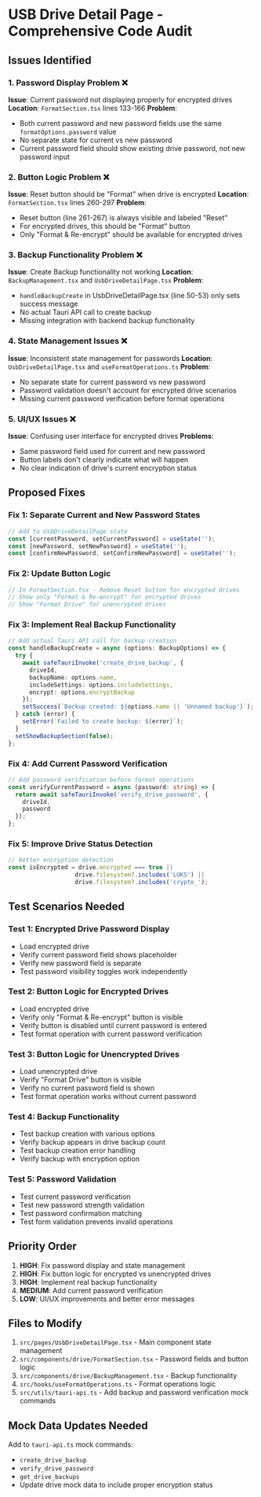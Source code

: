 # USB Drive Detail Page - Comprehensive Code Audit

## Issues Identified

### 1. Password Display Problem ❌
**Issue**: Current password not displaying properly for encrypted drives
**Location**: `FormatSection.tsx` lines 133-166
**Problem**: 
- Both current password and new password fields use the same `formatOptions.password` value
- No separate state for current vs new password
- Current password field should show existing drive password, not new password input

### 2. Button Logic Problem ❌
**Issue**: Reset button should be "Format" when drive is encrypted
**Location**: `FormatSection.tsx` lines 260-297
**Problem**:
- Reset button (line 261-267) is always visible and labeled "Reset"
- For encrypted drives, this should be "Format" button
- Only "Format & Re-encrypt" should be available for encrypted drives

### 3. Backup Functionality Problem ❌
**Issue**: Create Backup functionality not working
**Location**: `BackupManagement.tsx` and `UsbDriveDetailPage.tsx`
**Problem**:
- `handleBackupCreate` in UsbDriveDetailPage.tsx (line 50-53) only sets success message
- No actual Tauri API call to create backup
- Missing integration with backend backup functionality

### 4. State Management Issues ❌
**Issue**: Inconsistent state management for passwords
**Location**: `UsbDriveDetailPage.tsx` and `useFormatOperations.ts`
**Problem**:
- No separate state for current password vs new password
- Password validation doesn't account for encrypted drive scenarios
- Missing current password verification before format operations

### 5. UI/UX Issues ❌
**Issue**: Confusing user interface for encrypted drives
**Problems**:
- Same password field used for current and new password
- Button labels don't clearly indicate what will happen
- No clear indication of drive's current encryption status

## Proposed Fixes

### Fix 1: Separate Current and New Password States
```typescript
// Add to UsbDriveDetailPage state
const [currentPassword, setCurrentPassword] = useState('');
const [newPassword, setNewPassword] = useState('');
const [confirmNewPassword, setConfirmNewPassword] = useState('');
```

### Fix 2: Update Button Logic
```typescript
// In FormatSection.tsx - Remove Reset button for encrypted drives
// Show only "Format & Re-encrypt" for encrypted drives
// Show "Format Drive" for unencrypted drives
```

### Fix 3: Implement Real Backup Functionality
```typescript
// Add actual Tauri API call for backup creation
const handleBackupCreate = async (options: BackupOptions) => {
  try {
    await safeTauriInvoke('create_drive_backup', {
      driveId,
      backupName: options.name,
      includeSettings: options.includeSettings,
      encrypt: options.encryptBackup
    });
    setSuccess(`Backup created: ${options.name || 'Unnamed backup'}`);
  } catch (error) {
    setError(`Failed to create backup: ${error}`);
  }
  setShowBackupSection(false);
};
```

### Fix 4: Add Current Password Verification
```typescript
// Add password verification before format operations
const verifyCurrentPassword = async (password: string) => {
  return await safeTauriInvoke('verify_drive_password', {
    driveId,
    password
  });
};
```

### Fix 5: Improve Drive Status Detection
```typescript
// Better encryption detection
const isEncrypted = drive.encrypted === true || 
                   drive.filesystem?.includes('LUKS') || 
                   drive.filesystem?.includes('crypto_');
```

## Test Scenarios Needed

### Test 1: Encrypted Drive Password Display
- Load encrypted drive
- Verify current password field shows placeholder
- Verify new password field is separate
- Test password visibility toggles work independently

### Test 2: Button Logic for Encrypted Drives
- Load encrypted drive
- Verify only "Format & Re-encrypt" button is visible
- Verify button is disabled until current password is entered
- Test format operation with current password verification

### Test 3: Button Logic for Unencrypted Drives
- Load unencrypted drive
- Verify "Format Drive" button is visible
- Verify no current password field is shown
- Test format operation works without current password

### Test 4: Backup Functionality
- Test backup creation with various options
- Verify backup appears in drive backup count
- Test backup creation error handling
- Verify backup with encryption option

### Test 5: Password Validation
- Test current password verification
- Test new password strength validation
- Test password confirmation matching
- Test form validation prevents invalid operations

## Priority Order

1. **HIGH**: Fix password display and state management
2. **HIGH**: Fix button logic for encrypted vs unencrypted drives
3. **HIGH**: Implement real backup functionality
4. **MEDIUM**: Add current password verification
5. **LOW**: UI/UX improvements and better error messages

## Files to Modify

1. `src/pages/UsbDriveDetailPage.tsx` - Main component state management
2. `src/components/drive/FormatSection.tsx` - Password fields and button logic
3. `src/components/drive/BackupManagement.tsx` - Backup functionality
4. `src/hooks/useFormatOperations.ts` - Format operations logic
5. `src/utils/tauri-api.ts` - Add backup and password verification mock commands

## Mock Data Updates Needed

Add to `tauri-api.ts` mock commands:
- `create_drive_backup`
- `verify_drive_password`
- `get_drive_backups`
- Update drive mock data to include proper encryption status
